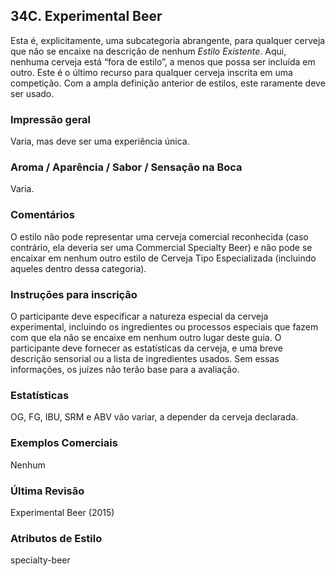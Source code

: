 ## 34C. Experimental Beer

Esta é, explicitamente, uma subcategoria abrangente, para qualquer cerveja que não se encaixe na descrição de nenhum *Estilo Existente*. Aqui, nenhuma cerveja está “fora de estilo”, a menos que possa ser incluída em outro. Este é o último recurso para qualquer cerveja inscrita em uma competição. Com a ampla definição anterior de estilos, este raramente deve ser usado.

### Impressão geral

Varia, mas deve ser uma experiência única.

### Aroma / Aparência / Sabor / Sensação na Boca

Varia.

### Comentários

O estilo não pode representar uma cerveja comercial reconhecida (caso contrário, ela deveria ser uma Commercial Specialty Beer) e não pode se encaixar em nenhum outro estilo de Cerveja Tipo Especializada (incluindo aqueles dentro dessa categoria).

### Instruções para inscrição

O participante deve especificar a natureza especial da cerveja experimental, incluindo os ingredientes ou processos especiais que fazem com que ela não se encaixe em nenhum outro lugar deste guia. O participante deve fornecer as estatísticas da cerveja, e uma breve descrição sensorial ou a lista de ingredientes usados. Sem essas informações, os juízes não terão base para a avaliação.

### Estatísticas

OG, FG, IBU, SRM e ABV vão variar, a depender da cerveja declarada.

### Exemplos Comerciais

Nenhum

### Última Revisão

Experimental Beer (2015)

### Atributos de Estilo

specialty-beer
